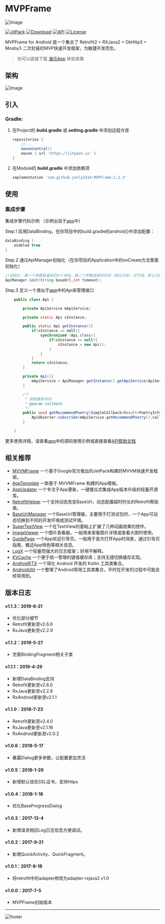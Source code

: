 # MVPFrame

![Image](app/src/main/ic_launcher-web.png)

[![JitPack](https://img.shields.io/jitpack/v/github/jenly1314/MVPFrame?logo=jitpack)](https://jitpack.io/#jenly1314/MVPFrame)
[![Download](https://img.shields.io/badge/download-APK-brightgreen?logo=github)](https://raw.githubusercontent.com/jenly1314/MVPFrame/master/app/release/app-release.apk)
[![API](https://img.shields.io/badge/API-15%2B-brightgreen?logo=android)](https://developer.android.com/guide/topics/manifest/uses-sdk-element#ApiLevels)
[![License](https://img.shields.io/github/license/jenly1314/MVPFrame?logo=open-source-initiative)](https://opensource.org/licenses/mit)


MVPFrame for Android 是一个集合了 Retrofit2 + RXJava2 + OkHttp3 + Mosby3 二次封装的MVP快速开发框架，为敏捷开发而生。

> 你可以直接下载 [演示App](https://raw.githubusercontent.com/jenly1314/MVPFrame/master/app/release/app-release.apk) 体验效果

## 架构
![Image](image/mvp_architecture.jpg)

## 引入

### Gradle:

1. 在Project的 **build.gradle** 或 **setting.gradle** 中添加远程仓库

    ```gradle
    repositories {
        //...
        mavenCentral()
        maven { url 'https://jitpack.io' }
    }
    ```

2. 在Module的 **build.gradle** 中添加依赖项

    ```gradle
    implementation 'com.github.jenly1314:MVPFrame:1.1.3'
    ```

## 使用

### 集成步骤

集成步骤代码示例 （示例出自于[app](app)中）

Step.1 启用DataBinding，在你项目中的build.gradle的android{}中添加配置：
```gradle
dataBinding {
    enabled true
}
```

Step.2 通过ApiManager初始化（在你项目的Application中的onCreate方法里面初始化）
```Java
//初始化：第一个参数是基本的Url地址，第二个参数是超时时间（单位为秒，可不填，默认为15s）
ApiManager.init(String baseUrl,int timeout);
```

Step.3 定义一个类似于[app](app)中的Api来管理接口
```Java
    public class Api {

        private ApiService mApiService;

        private static Api sInstance;

        public static Api getInstance(){
            if(sInstance == null){
                synchronized (Api.class){
                    if(sInstance == null){
                        sInstance = new Api();
                    }
                }
            }
            return sInstance;
        }

        private Api(){
            mApiService = ApiManager.getInstance().getApiService(ApiService.class);
        }

        /**
         * 获取推荐诗词
         * @param callback
         */
        public void getRecommendPoetry(SimpleCallback<Result<PoetryInfo>> callback){
            ApiObserver.subscribe(mApiService.getRecommendPoetry(),callback);
        }

    }

```
更多使用详情，请查看[app](app)中的源码使用示例或直接查看[API帮助文档](https://jitpack.io/com/github/jenly1314/MVPFrame/latest/javadoc/)

## 相关推荐
- [MVVMFrame](https://github.com/jenly1314/MVVMFrame) 一个基于Google官方推出的JetPack构建的MVVM快速开发框架。
- [AppTemplate](https://github.com/jenly1314/AppTemplate) 一款基于 MVVMFrame 构建的App模板。
- [AppUpdater](http://github.com/jenly1314/AppUpdater) 一个专注于App更新，一键傻瓜式集成App版本升级的轻量开源库。
- [RetrofitHelper](http://github.com/jenly1314/RetrofitHelper) 一个支持动态改变BaseUrl，动态配置超时时长的Retrofit帮助类。
- [BaseUrlManager](http://github.com/jenly1314/BaseUrlManager) 一个BaseUrl管理器，主要用于打测试包时，一个App可动态切换到不同的开发环境或测试环境。
- [SuperTextView](http://github.com/jenly1314/SuperTextView) 一个在TextView的基础上扩展了几种动画效果的控件。
- [ImageViewer](http://github.com/AndroidKTX/ImageViewer) 一个图片查看器，一般用来查看图片详情或查看大图时使用。
- [GuidePage](http://github.com/AndroidKTX/GuidePage) 一个App欢迎引导页。一般用于首次打开App时场景，通过引导页指南，概述App特色等相关信息。
- [LogX](http://github.com/jenly1314/LogX) 一个轻量而强大的日志框架；好用不解释。
- [KVCache](http://github.com/jenly1314/KVCache) 一个便于统一管理的键值缓存库；支持无缝切换缓存实现。
- [AndroidKTX](http://github.com/AndroidKTX/AndroidKTX) 一个简化 Android 开发的 Kotlin 工具类集合。
- [AndroidUtil](http://github.com/AndroidUtil/AndroidUtil) 一个整理了Android常用工具类集合，平时在开发的过程中可能会经常用到。


## 版本日志

#### v1.1.3：2019-6-21
*  优化部分细节
*  Retrofit更新至v2.6.0
*  RxJava更新至v2.2.9

#### v1.1.2：2019-5-27
*  完善BindingFragment相关子类

#### v1.1.1：2019-4-29
*  新增DataBinding支持
*  Retrofit更新至v2.6.0
*  RxJava更新至v2.2.8
*  RxAndroid更新至v2.1.1

#### v1.1.0：2018-7-23
*  Retrofit更新至v2.4.0
*  RxJava更新至v2.1.16
*  RxAndroid更新至v2.0.2

#### v1.0.6：2018-5-17
*  暴露Dialog更多参数，让配置更加灵活

#### v1.0.5：2018-1-29
*  新增默认信任SSL证书，支持https

#### v1.0.4：2018-1-18
*  优化BaseProgressDialog

#### v1.0.3：2017-12-4
*  新增请求相应Log日志信息方便调试。

#### v1.0.2：2017-9-21
*  新增QuickActivity、QuickFragment。

#### v1.0.1：2017-8-18
*  将retrofit中的adapter修改为adapter-rxjava2 v1.0

#### v1.0.0：2017-7-5
*  MVPFrame初始版本

---

![footer](https://jenly1314.github.io/page/footer.svg)
